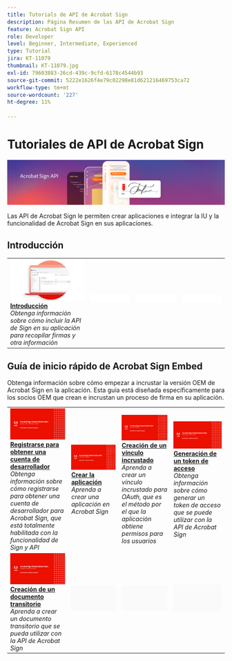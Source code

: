 ```yaml
---
title: Tutorials de API de Acrobat Sign
description: Página Resumen de las API de Acrobat Sign
feature: Acrobat Sign API
role: Developer
level: Beginner, Intermediate, Experienced
type: Tutorial
jira: KT-11079
thumbnail: KT-11079.jpg
exl-id: 79603883-26cd-439c-9cfd-6178c4544b93
source-git-commit: 5222e1626f4e79c02298e81d621216469753ca72
workflow-type: tm+mt
source-wordcount: '227'
ht-degree: 11%

---
```


# Tutoriales de API de Acrobat Sign

![Banner de API de Acrobat Sign](../assets/acrobatsignhero.png)

Las API de Acrobat Sign le permiten crear aplicaciones e integrar la IU y la funcionalidad de Acrobat Sign en sus aplicaciones.

## Introducción

<table style="table-layout:fixed">
<tr>
   <td>
    <a href="signapi.md">
      <img alt="Introducción" src="assets/GSASAPI_thumb.png" />
    </a>
    <div>
    <a href="signapi.md"><strong>Introducción</strong></a>
    </div>
    <em>Obtenga información sobre cómo incluir la API de Sign en su aplicación para recopilar firmas y otra información</em>
    <br>
  </td>
  <td>
    <img alt="Separador" src="../assets/WhiteBanner_Placeholder.png" />
    <div>
    <br>
  </td>
  <td>
    <img alt="Separador" src="../assets/WhiteBanner_Placeholder.png" />
    <div>
    <br>
  </td>
  <td>
    <img alt="Separador" src="../assets/WhiteBanner_Placeholder.png" />
    <div>
    <br>
  </td>
</tr>
</table>

## Guía de inicio rápido de Acrobat Sign Embed

Obtenga información sobre cómo empezar a incrustar la versión OEM de Acrobat Sign en la aplicación. Esta guía está diseñada específicamente para los socios OEM que crean e incrustan un proceso de firma en su aplicación.

<table style="table-layout:fixed">
<tr>
 <td>
   <a href="sign-up-developer-account.md">
      <img alt="Registrarse para obtener una cuenta de desarrollador" src="assets/Signingup_1280.png" />
   </a>
    <div>
   <a href="sign-up-developer-account.md"><strong>Registrarse para obtener una cuenta de desarrollador</strong></a>
    </div>
    <em>Obtenga información sobre cómo registrarse para obtener una cuenta de desarrollador para Acrobat Sign, que está totalmente habilitada con la funcionalidad de Sign y API</em>
    <br>
  </td>
  <td>
   <a href="creating-your-application.md">
      <img alt="Crear la aplicación" src="assets/Creatingyourapplication_1280.png" />
   </a>
    <div>
   <a href="creating-your-application.md"><strong>Crear la aplicación</strong></a>
    </div>
    <em>Aprenda a crear una aplicación en Acrobat Sign</em>
    <br>
  </td>
   <td>
   <a href="creating-an-embed-link.md">
      <img alt="Creación de un vínculo incrustado" src="assets/Creatinganembedlink_1280.png" />
   </a>
    <div>
   <a href="creating-an-embed-link.md"><strong>Creación de un vínculo incrustado</strong></a>
    </div>
    <em>Aprenda a crear un vínculo incrustado para OAuth, que es el método por el que la aplicación obtiene permisos para los usuarios</em>
    <br>
  </td>
  <td>
   <a href="generating-an-access-token.md">
      <img alt="Generación de un token de acceso" src="assets/Generatingyouraccesstoken_1280.png" />
   </a>
    <div>
   <a href="generating-an-access-token.md"><strong>Generación de un token de acceso</strong></a>
    </div>
    <em>Obtenga información sobre cómo generar un token de acceso que se puede utilizar con la API de Acrobat Sign</em>
    <br>
  </td>
</tr>
<tr>
  <td>
   <a href="creating-a-transient-document.md">
      <img alt="Creación de un documento transitorio" src="assets/Creatingatransientdocument_1280.png" />
   </a>
    <div>
   <a href="creating-a-transient-document.md"><strong>Creación de un documento transitorio</strong></a>
    </div>
    <em>Aprenda a crear un documento transitorio que se pueda utilizar con la API de Acrobat Sign</em>
    <br>
  </td>
  <td>
    <img alt="Separador" src="../assets/GrayBanner_Placeholder.png" />
    <div>
    <br>
  </td>
   <td>
    <img alt="Separador" src="../assets/GrayBanner_Placeholder.png" />
    <div>
    <br>
  </td>
  <td>
    <img alt="Separador" src="../assets/GrayBanner_Placeholder.png" />
    <div>
    <br>
  </td>
</tr>
</table>
